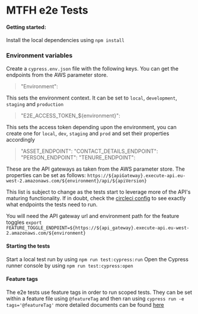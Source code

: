 # MTFH e2e Tests

#### Getting started:
Install the local dependencies using `npm install`

### Environment variables
Create a `cypress.env.json` file with the following keys. You can get the endpoints from the AWS parameter store.
>"Environment":

This sets the environment context. It can be set to `local`, `development`, `staging` and `production`

>"E2E_ACCESS_TOKEN_${environment}":

This sets the access token depending upon the environment, you can create one for `local`, `dev`, `staging` and `prod` and set their properties accordingly
> "ASSET_ENDPOINT":
"CONTACT_DETAILS_ENDPOINT":
"PERSON_ENDPOINT":
"TENURE_ENDPOINT":

These are the API gateways as taken from the AWS parameter store. The properties can be set as follows: `https://${apiGateway}.execute-api.eu-west-2.amazonaws.com/${environment}/api/${apiVersion}`

This list is subject to change as the tests start to leverage more of the API's maturing functionality. If in doubt, check the [circleci config](https://github.com/LBHackney-IT/mtfh-tl-e2e-tests/blob/ddf2d8b754b35a267c7ca862fdb22ffab2a2fbdd/.circleci/config.yml#L105) to see exactly what endpoints the tests need to run.

You will need the API gateway url and environment path for the feature toggles `export FEATURE_TOGGLE_ENDPOINT=${https://${api_gateway}.execute-api.eu-west-2.amazonaws.com/${environment}`

#### Starting the tests
Start a local test run by using `npm run test:cypress:run`
Open the Cypress runner console by using `npm run test:cypress:open`

#### Feature tags
The e2e tests use feature tags in order to run scoped tests. They can be set within a feature file using `@featureTag` and then ran using `cypress run -e tags='@featureTag'` more detailed documents can be found [here](https://github.com/TheBrainFamily/cypress-cucumber-preprocessor#running-tagged-tests)